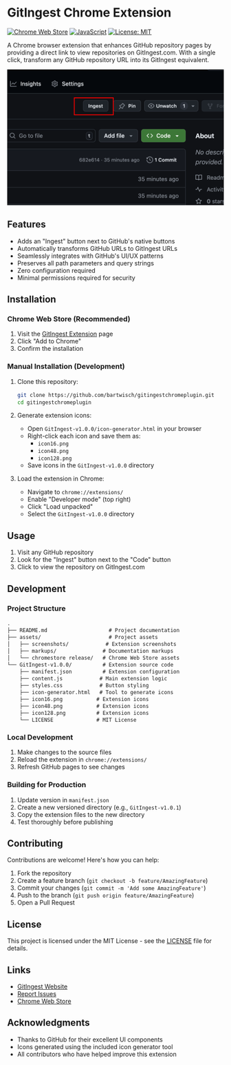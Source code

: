 # GitIngest Chrome Extension

[![Chrome Web Store](https://img.shields.io/badge/Chrome-Extension-green.svg)](https://chrome.google.com/webstore)
[![JavaScript](https://img.shields.io/badge/JavaScript-ES6-yellow.svg)](https://www.javascript.com/)
[![License: MIT](https://img.shields.io/badge/License-MIT-blue.svg)](./GitIngest-v1.0.0/LICENSE)

A Chrome browser extension that enhances GitHub repository pages by providing a direct link to view repositories on GitIngest.com. With a single click, transform any GitHub repository URL into its GitIngest equivalent.

<p align="center">
  <img src="assets/screenshots/screenshot.png" alt="GitIngest Extension in Action" width="800"/>
</p>

## Features

- Adds an "Ingest" button next to GitHub's native buttons
- Automatically transforms GitHub URLs to GitIngest URLs
- Seamlessly integrates with GitHub's UI/UX patterns
- Preserves all path parameters and query strings
- Zero configuration required
- Minimal permissions required for security

## Installation

### Chrome Web Store (Recommended)
1. Visit the [GitIngest Extension](https://chrome.google.com/webstore) page
2. Click "Add to Chrome"
3. Confirm the installation

### Manual Installation (Development)

1. Clone this repository:
   ```bash
   git clone https://github.com/bartwisch/gitingestchromeplugin.git
   cd gitingestchromeplugin
   ```

2. Generate extension icons:
   - Open `GitIngest-v1.0.0/icon-generator.html` in your browser
   - Right-click each icon and save them as:
     - `icon16.png`
     - `icon48.png`
     - `icon128.png`
   - Save icons in the `GitIngest-v1.0.0` directory

3. Load the extension in Chrome:
   - Navigate to `chrome://extensions/`
   - Enable "Developer mode" (top right)
   - Click "Load unpacked"
   - Select the `GitIngest-v1.0.0` directory

## Usage

1. Visit any GitHub repository
2. Look for the "Ingest" button next to the "Code" button
3. Click to view the repository on GitIngest.com

## Development

### Project Structure
```
.
├── README.md                    # Project documentation
├── assets/                      # Project assets
│   ├── screenshots/            # Extension screenshots
│   ├── markups/               # Documentation markups
│   └── chromestore release/   # Chrome Web Store assets
└── GitIngest-v1.0.0/          # Extension source code
    ├── manifest.json          # Extension configuration
    ├── content.js            # Main extension logic
    ├── styles.css            # Button styling
    ├── icon-generator.html   # Tool to generate icons
    ├── icon16.png           # Extension icons
    ├── icon48.png           # Extension icons
    ├── icon128.png          # Extension icons
    └── LICENSE              # MIT License
```

### Local Development
1. Make changes to the source files
2. Reload the extension in `chrome://extensions/`
3. Refresh GitHub pages to see changes

### Building for Production
1. Update version in `manifest.json`
2. Create a new versioned directory (e.g., `GitIngest-v1.0.1`)
3. Copy the extension files to the new directory
4. Test thoroughly before publishing

## Contributing

Contributions are welcome! Here's how you can help:

1. Fork the repository
2. Create a feature branch (`git checkout -b feature/AmazingFeature`)
3. Commit your changes (`git commit -m 'Add some AmazingFeature'`)
4. Push to the branch (`git push origin feature/AmazingFeature`)
5. Open a Pull Request

## License

This project is licensed under the MIT License - see the [LICENSE](GitIngest-v1.0.0/LICENSE) file for details.

## Links

- [GitIngest Website](https://gitingest.com)
- [Report Issues](https://github.com/bartwisch/gitingestchromeplugin/issues)
- [Chrome Web Store](https://chrome.google.com/webstore)

## Acknowledgments

- Thanks to GitHub for their excellent UI components
- Icons generated using the included icon generator tool
- All contributors who have helped improve this extension